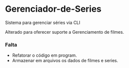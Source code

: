 # Gerenciador-de-Series
Sistema para gerenciar séries via CLI

Alterado para oferecer suporte a Gerenciamento de filmes.

### Falta
  - Refatorar o código em program.
  - Armazenar em arquivos os dados de filmes e series.
